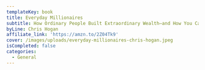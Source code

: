 ```yaml
---
templateKey: book
title: Everyday Millionaires
subtitle: How Ordinary People Built Extraordinary Wealth―and How You Can Too
byLine: Chris Hogan
affiliate_link: 'https://amzn.to/2Z04Tk9'
cover: /images/uploads/everyday-millionaires-chris-hogan.jpeg
isCompleted: false
categories:
  - General
---
```


